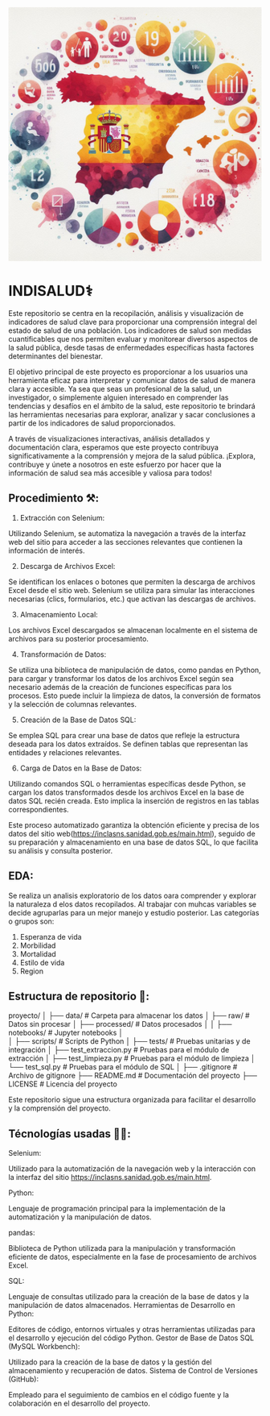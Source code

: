 ![Vista previa del proyecto](https://github.com/ClaraGallardo/Final-Proyect/blob/main/image/_e892beb1-ce74-4650-a16d-0ebd744866fd.jpeg)


# INDISALUD⚕️

Este repositorio se centra en la recopilación, análisis y visualización de indicadores de salud clave para proporcionar una comprensión integral del estado de salud de una población. Los indicadores de salud son medidas cuantificables que nos permiten evaluar y monitorear diversos aspectos de la salud pública, desde tasas de enfermedades específicas hasta factores determinantes del bienestar.

El objetivo principal de este proyecto es proporcionar a los usuarios una herramienta eficaz para interpretar y comunicar datos de salud de manera clara y accesible. Ya sea que seas un profesional de la salud, un investigador, o simplemente alguien interesado en comprender las tendencias y desafíos en el ámbito de la salud, este repositorio te brindará las herramientas necesarias para explorar, analizar y sacar conclusiones a partir de los indicadores de salud proporcionados.

A través de visualizaciones interactivas, análisis detallados y documentación clara, esperamos que este proyecto contribuya significativamente a la comprensión y mejora de la salud pública. ¡Explora, contribuye y únete a nosotros en este esfuerzo por hacer que la información de salud sea más accesible y valiosa para todos!

## Procedimiento ⚒️:

1. Extracción con Selenium:

Utilizando Selenium, se automatiza la navegación a través de la interfaz web del sitio para acceder a las secciones relevantes que contienen la información de interés.

2. Descarga de Archivos Excel:

Se identifican los enlaces o botones que permiten la descarga de archivos Excel desde el sitio web. Selenium se utiliza para simular las interacciones necesarias (clics, formularios, etc.) que activan las descargas de archivos.

3. Almacenamiento Local:

Los archivos Excel descargados se almacenan localmente en el sistema de archivos para su posterior procesamiento.

4. Transformación de Datos:

Se utiliza una biblioteca de manipulación de datos, como pandas en Python, para cargar y transformar los datos de los archivos Excel según sea necesario además de la creación de funciones específicas para los procesos. Esto puede incluir la limpieza de datos, la conversión de formatos y la selección de columnas relevantes.

5. Creación de la Base de Datos SQL:

Se emplea SQL para crear una base de datos que refleje la estructura deseada para los datos extraídos. Se definen tablas que representan las entidades y relaciones relevantes.

6. Carga de Datos en la Base de Datos:

Utilizando comandos SQL o herramientas específicas desde Python, se cargan los datos transformados desde los archivos Excel en la base de datos SQL recién creada. Esto implica la inserción de registros en las tablas correspondientes.


Este proceso automatizado garantiza la obtención eficiente y precisa de los datos del sitio web(https://inclasns.sanidad.gob.es/main.html), seguido de su preparación y almacenamiento en una base de datos SQL, lo que facilita su análisis y consulta posterior.

## EDA:

Se realiza un analisis exploratorio de los datos oara comprender y explorar la naturaleza d elos datos recopilados.
Al trabajar con muhcas variables se decide agruparlas para un mejor manejo y estudio posterior. Las categorías o grupos son:

1. Esperanza de vida
2. Morbilidad
3. Mortalidad
4. Estilo de vida
5. Region
   

## Estructura de repositorio 📂:

proyecto/
│
├── data/                  # Carpeta para almacenar los datos
│   ├── raw/               # Datos sin procesar
│   ├── processed/         # Datos procesados
│ 
│
├── notebooks/             # Jupyter notebooks
│   
│
├── scripts/               # Scripts de Python
│
├── tests/                 # Pruebas unitarias y de integración
│   ├── test_extraccion.py # Pruebas para el módulo de extracción
│   ├── test_limpieza.py   # Pruebas para el módulo de limpieza
│   └── test_sql.py        # Pruebas para el módulo de SQL
│
├── .gitignore             # Archivo de gitignore
├── README.md              # Documentación del proyecto
├── LICENSE                # Licencia del proyecto

Este repositorio sigue una estructura organizada para facilitar el desarrollo y la comprensión del proyecto.

## Técnologías usadas 👩‍💻:

Selenium:

Utilizado para la automatización de la navegación web y la interacción con la interfaz del sitio https://inclasns.sanidad.gob.es/main.html.

Python:

Lenguaje de programación principal para la implementación de la automatización y la manipulación de datos.

pandas:

Biblioteca de Python utilizada para la manipulación y transformación eficiente de datos, especialmente en la fase de procesamiento de archivos Excel.

SQL:

Lenguaje de consultas utilizado para la creación de la base de datos y la manipulación de datos almacenados.
Herramientas de Desarrollo en Python:

Editores de código, entornos virtuales y otras herramientas utilizadas para el desarrollo y ejecución del código Python.
Gestor de Base de Datos SQL (MySQL Workbench):

Utilizado para la creación de la base de datos y la gestión del almacenamiento y recuperación de datos.
Sistema de Control de Versiones (GitHub):

Empleado para el seguimiento de cambios en el código fuente y la colaboración en el desarrollo del proyecto.
